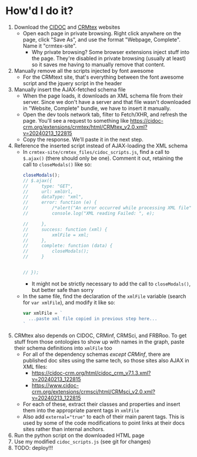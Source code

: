 # How'd I do it?
1. Download the [CIDOC](https://cidoc-crm.org/html/cidoc_crm_v7.1.3.html) and
   [CRMtex](https://cidoc-crm.org/extensions/crmtex/html/CRMtex_v2.0.html) websites
   - Open each page in private browsing. Right click anywhere on the page, click "Save As", and use
     the format "Webpage, Complete". Name it "crmtex-site".
     - Why private browsing? Some browser extensions inject stuff into the page. They're disabled
       in private browsing (usually at least) so it saves me having to manually remove that
       content.
2. Manually remove all the scripts injected by font awesome
   - For the CRMtext site, that's everything between the font awesome script and the jquery script
     in the header
3. Manually insert the AJAX-fetched schema file
   - When the page loads, it downloads an XML schema file from their server. Since we don't have a
     server and that file wasn't downloaded in "Website, Complete" bundle, we have to insert it manually.
   - Open the dev tools network tab, filter to Fetch/XHR, and refresh the page. You'll see a
     request to something like
     https://cidoc-crm.org/extensions/crmtex/html/CRMtex_v2.0.xml?v=20240213_122815
   - Copy the response. We'll paste it in the next step.
4. Reference the inserted script instead of AJAX-loading the XML schema
   - In `crmtex-site/crmtex_files/cidoc_scripts.js`, find a call to `$.ajax()` (there should only be one). Comment
     it out, retaining the call to `closeModals()` like so:
     ```js
     closeModals();
     // $.ajax({
     //     type: "GET",
     //     url: xmlUrl,
     //     dataType: "xml",
     //     error: function (e) {
     //         /*alert("An error occurred while processing XML file");*/
     //         console.log("XML reading Failed: ", e);
     
     //     },
     //     success: function (xml) {
     //         xmlFile = xml;
     //     },
     //     complete: function (data) {
     //         closeModals();
     //     }
     
     
     // });
     ```
     - It might not be strictly necessary to add the call to `closeModals()`, but better safe than sorry
   - In the same file, find the declaration of the `xmlFile` variable (search for `var xmlFile`),
     and modify it like so:
     ```js
     var xmlFile = `
       ...paste xml file copied in previous step here...
     `
     ```
5. CRMtex also depends on CIDOC, CRMinf, CRMSci, and FRBRoo. To get stuff from those ontologies to show up
   with names in the graph, paste their schema definitions into `xmlFile` too
   - For all of the dependency schemas *except CRMinf*, there are published doc sites using the same
     tech, so those sites also AJAX in XML files:
     - https://cidoc-crm.org/html/cidoc_crm_v7.1.3.xml?v=20240213_122815
     - https://www.cidoc-crm.org/extensions/crmsci/html/CRMsci_v2.0.xml?v=20240213_122815
   - For each of these, extract their classes and properties and insert them into the appropriate
     parent tags in `xmlFile`
   - Also add `external="true"` to each of their main parent tags. This is used by some of the code
     modifications to point links at their docs sites rather than internal anchors.
6. Run the python script on the downloaded HTML page
7. Use my modified `cidoc_scripts.js` (see git for changes)
8. TODO: deploy!!!